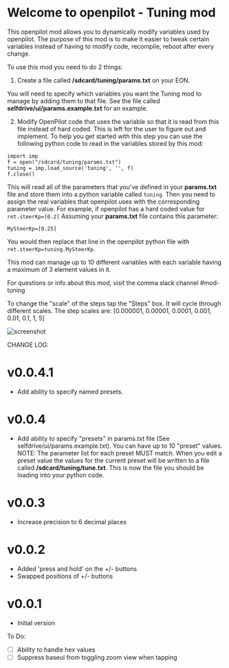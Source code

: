 Welcome to openpilot - Tuning mod
======

This openpilot mod allows you to dynamically modify variables used by openpilot.
The purpose of this mod is to make it easier to tweak certain variables instead of
having to modify code, recompile, reboot after every change.

To use this mod you need to do 2 things:

1. Create a file called **/sdcard/tuning/params.txt** on your EON.

You will need to specify which variables you want the Tuning mod to manage by adding them to that file.  See the file called **selfdrive/ui/params.example.txt** for an example.

2. Modify OpenPilot code that uses the variable so that it is read from this file instead of hard coded.  This is left for the user to figure out and implement.  To help you get started with this step you can use the following python code to read in the variables stored by this mod:

```
import imp
f = open("/sdcard/tuning/params.txt")
tuning = imp.load_source('tuning', '', f)
f.close()
````

This will read all of the parameters that you've defined in your **params.txt** file and store them into a python variable called `tuning`.  Then you need to assign the real variables that openpilot uses with the corresponding parameter value.  For example, if openpilot has a hard coded value for `ret.steerKp=[0.2]` Assuming your **params.txt** file contains this parameter:

`
MySteerKp=[0.25]
`

You would then replace that line in the openpilot python file with `ret.steerKp=tuning.MySteerKp`.

This mod can manage up to 10 different variables with each variable having a maximum of 3 element values in it.

For questions or info about this mod, visit the comma slack channel #mod-tuning

To change the "scale" of the steps tap the "Steps" box.  It will cycle through different scales.  The step scales are: \[0.000001, 0.00001, 0.0001, 0.001, 0.01, 0.1, 1, 5\]

![screenshot](https://i.imgur.com/G7j2vQY.jpg)

CHANGE LOG:

v0.0.4.1
========================
 * Add ability to specify named presets.

v0.0.4
========================
 * Add ability to specify "presets" in params.txt file (See selfdrive/ui/params.example.txt).  You can have up to 10 "preset" values.  NOTE: The parameter list for each preset MUST match.  When you edit a preset value the values for the current preset will be written to a file called **/sdcard/tuning/tune.txt**.  This is now the file you should be loading into your python code.

v0.0.3
========================
 * Increase precision to 6 decimal places

v0.0.2
========================
 * Added 'press and hold' on the +/- buttons
 * Swapped positions of +/- buttons
 
v0.0.1
========================
 * Initial version

To Do:
- [ ] Ability to handle hex values
- [ ] Suppress baseui from toggling zoom view when tapping
